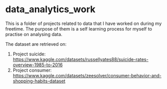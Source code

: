 # data_analytics_work
This is a folder of projects related to data that I have worked on during my freetime. The purpose of them is a self learning process for myself to practise on analysing data.

The dataset are retrieved on:
1. Project suicide: https://www.kaggle.com/datasets/russellyates88/suicide-rates-overview-1985-to-2016
2. Project consumer: https://www.kaggle.com/datasets/zeesolver/consumer-behavior-and-shopping-habits-dataset
